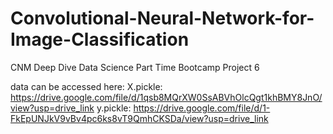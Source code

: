 # Convolutional-Neural-Network-for-Image-Classification
CNM Deep Dive Data Science Part Time Bootcamp Project 6

data can be accessed here: 
X.pickle: https://drive.google.com/file/d/1qsb8MQrXW0SsABVhOlcQgt1khBMY8JnO/view?usp=drive_link
y.pickle: https://drive.google.com/file/d/1-FkEpUNJkV9vBv4pc6ks8vT9QmhCKSDa/view?usp=drive_link

